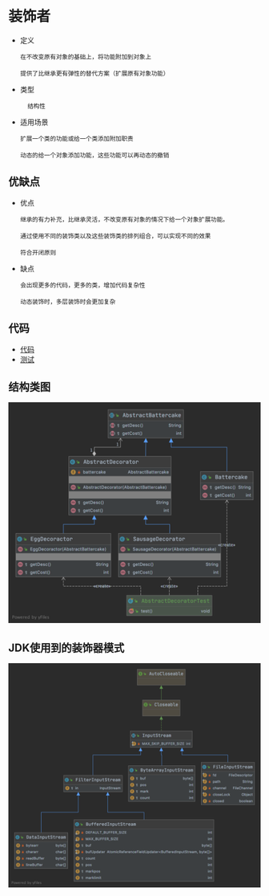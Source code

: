 # 装饰者

- 定义

      在不改变原有对象的基础上，将功能附加到对象上
      
      提供了比继承更有弹性的替代方案（扩展原有对象功能）
      
- 类型

        结构性

- 适用场景

      扩展一个类的功能或给一个类添加附加职责
      
      动态的给一个对象添加功能，这些功能可以再动态的撤销
         
## 优缺点

- 优点

      继承的有力补充，比继承灵活，不改变原有对象的情况下给一个对象扩展功能。
      
      通过使用不同的装饰类以及这些装饰类的排列组合，可以实现不同的效果
      
      符合开闭原则

- 缺点

      会出现更多的代码，更多的类，增加代码复杂性
      
      动态装饰时，多层装饰时会更加复杂

## 代码

- [代码](../../java/cool/zzy/designpattern/structural/decorator)
- [测试](../../../test/java/cool/zzy/designpattern/structural/decorator/AbstractDecoratorTest.java)

## 结构类图
![Decorator](../images/structural/Decorator.png)

## JDK使用到的装饰器模式
![InputStreamDecorator](../images/structural/JDKInputStreamDecorator.png)
